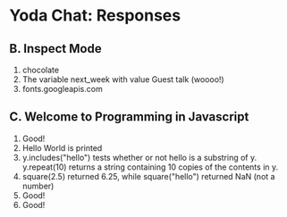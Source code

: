 Yoda Chat: Responses
================

B. Inspect Mode
---------------
1. chocolate
2. The variable next_week with value Guest talk (woooo!)
3. fonts.googleapis.com

C. Welcome to Programming in Javascript
---------------------------------------
1. Good!
2. Hello World is printed
3. y.includes("hello") tests whether or not hello is a substring of y. y.repeat(10) returns a string containing 10 copies of the contents in y.
4. square(2.5) returned 6.25, while square("hello") returned NaN (not a number)
5. Good!
6. Good!